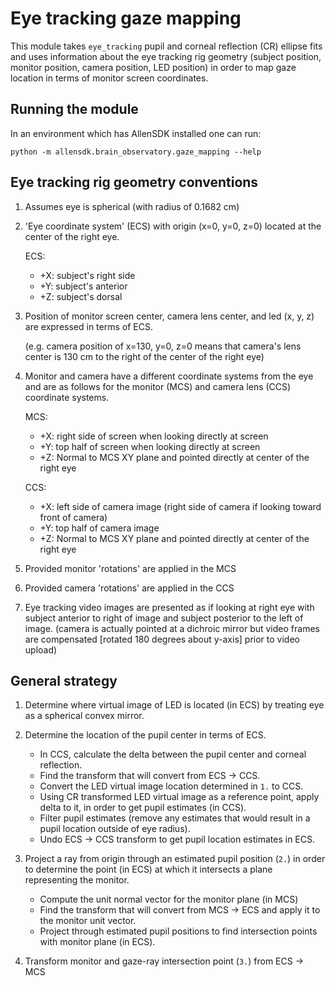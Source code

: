 # Eye tracking gaze mapping

This module takes `eye_tracking` pupil and corneal reflection (CR) ellipse
fits and uses information about the eye tracking rig geometry
(subject position, monitor position, camera position, LED position) in order
to map gaze location in terms of monitor screen coordinates.

Running the module
----
In an environment which has AllenSDK installed one can run:

`python -m allensdk.brain_observatory.gaze_mapping --help`


Eye tracking rig geometry conventions
----

1. Assumes eye is spherical (with radius of 0.1682 cm)

2. 'Eye coordinate system' (ECS) with origin (x=0, y=0, z=0) located at
    the center of the right eye.

    ECS:
    - +X: subject's right side
    - +Y: subject's anterior
    - +Z: subject's dorsal

3. Position of monitor screen center, camera lens center, and led (x, y, z)
   are expressed in terms of ECS.

   (e.g. camera position of x=130, y=0, z=0 means that camera's lens center
   is 130 cm to the right of the center of the right eye)

4. Monitor and camera have a different coordinate systems from the eye
   and are as follows for the monitor (MCS) and camera lens (CCS)
   coordinate systems.

   MCS:
   - +X: right side of screen when looking directly at screen
   - +Y: top half of screen when looking directly at screen
   - +Z: Normal to MCS XY plane and pointed directly at center of the right eye

   CCS:
   - +X: left side of camera image (right side of camera if looking toward front of camera)
   - +Y: top half of camera image
   - +Z: Normal to MCS XY plane and pointed directly at center of the right eye

5. Provided monitor 'rotations' are applied in the MCS

6. Provided camera 'rotations' are applied in the CCS

7. Eye tracking video images are presented as if looking at right eye with
   subject anterior to right of image and subject posterior to the left of
   image. (camera is actually pointed at a dichroic mirror but video frames are
   compensated [rotated 180 degrees about y-axis] prior to video upload)

General strategy
----

1. Determine where virtual image of LED is located (in ECS) by treating eye as
   a spherical convex mirror.

2. Determine the location of the pupil center in terms of ECS.
   - In CCS, calculate the delta between the pupil center and corneal reflection.
   - Find the transform that will convert from ECS -> CCS.
   - Convert the LED virtual image location determined in `1.` to CCS.
   - Using CR transformed LED virtual image as a reference point,
     apply delta to it, in order to get pupil estimates (in CCS).
   - Filter pupil estimates (remove any estimates that would result in a
     pupil location outside of eye radius).
   - Undo ECS -> CCS transform to get pupil location estimates in ECS.

3. Project a ray from origin through an estimated pupil position (`2.`) in
   order to determine the point (in ECS) at which it intersects a plane
   representing the monitor. 
   - Compute the unit normal vector for the monitor plane (in MCS)
   - Find the transform that will convert from MCS -> ECS and apply it to
     the monitor unit vector.
   - Project through estimated pupil positions to find intersection
     points with monitor plane (in ECS).

4. Transform monitor and gaze-ray intersection point (`3.`) from ECS -> MCS